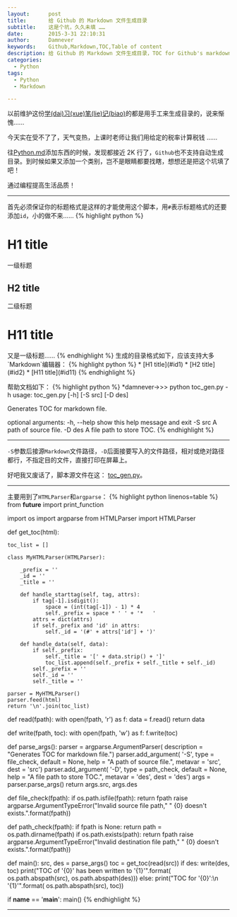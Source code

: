 ```yaml
---
layout:      post
title:       给 Github 的 Markdown 文件生成目录
subtitle:    这是个坑，久久未填 ……
date:        2015-3-31 22:10:31
author:      Damnever
keywords:    Github,Markdown,TOC,Table of content
description: 给 Github 的 Markdown 文件生成目录，TOC for Github's markdown file
categories:
  - Python
tags:
  - Python
  - Markdown

---
```


以前维护这份[学(dai)习(xue)笔(lie)记(biao)](https://github.com/Damnever/Note/blob/master/Python.md)的都是用手工来生成目录的，说来惭愧……

今天实在受不了了，天气变热，上课时老师让我们用给定的税率计算税钱 ……

往[Python.md](https://github.com/Damnever/Note/blob/master/Python.md)添加东西的时候，发现都接近 2K 行了，`Github`也不支持自动生成目录。到时候如果又添加一个类别，岂不是眼睛都要找瞎，想想还是把这个坑填了吧！

通过编程提高生活品质！

---

首先必须保证你的标题格式是这样的才能使用这个脚本，用`#`表示标题格式的还要添加`id`，小的做不来……
{% highlight python %}
<h1 id="id1">H1 title</h1>
一级标题
<h2 id="id2">H2 title</h2>
二级标题
<h1 id="id11">H11 title</h1>
又是一级标题……
{% endhighlight %}
生成的目录格式如下，应该支持大多`Markdown`编辑器：
{% highlight python %}
*   [H1 title](#id1)
    *    [H2 title](#id2)
*   [H11 title](#id11)
{% endhighlight %}

帮助文档如下：
{% highlight python %}
*damnever->>> python toc_gen.py -h
usage: toc_gen.py [-h] [-S src] [-D des]

Generates TOC for markdown file.

optional arguments:
      -h, --help  show this help message and exit
      -S src      A path of source file.
      -D des      A file path to store TOC.
{% endhighlight %}

---
`-S`参数后接源`Markdown`文件路径，`-D`后面接要写入的文件路径，相对或绝对路径都行，不指定目的文件，直接打印在屏幕上。

好吧我又废话了，脚本源文件在这： [toc_gen.py](https://github.com/Damnever/toys/blob/master/toc_gen.py)。

---

主要用到了`HTMLParser`和`argparse`：
{% highlight python linenos=table %}
from __future__ import print_function

import os
import argparse
from HTMLParser import HTMLParser

def get_toc(html):

    toc_list = []

    class MyHTMLParser(HTMLParser):

        _prefix = ''
        _id = ''
        _title = ''

        def handle_starttag(self, tag, attrs):
            if tag[-1].isdigit():
                space = (int(tag[-1]) - 1) * 4
                self._prefix = space * ' ' + '*   '
            attrs = dict(attrs)
            if self._prefix and 'id' in attrs:
                self._id = '(#' + attrs['id'] + ')'

        def handle_data(self, data):
            if self._prefix:
                self._title = '[' + data.strip() + ']'
                toc_list.append(self._prefix + self._title + self._id)
            self._prefix = ''
            self._id = ''
            self._title = ''

    parser = MyHTMLParser()
    parser.feed(html)
    return '\n'.join(toc_list)

def read(fpath):
    with open(fpath, 'r') as f:
        data = f.read()
    return data

def write(fpath, toc):
    with open(fpath, 'w') as f:
        f.write(toc)

def parse_args():
    parser = argparse.ArgumentParser(
            description = "Generates TOC for markdown file.")
    parser.add_argument(
            '-S',
            type = file_check,
            default = None,
            help = "A path of source file.",
            metavar = 'src',
            dest = 'src')
    parser.add_argument(
            '-D',
            type = path_check,
            default = None,
            help = "A file path to store TOC.",
            metavar = 'des',
            dest = 'des')
    args = parser.parse_args()
    return args.src, args.des

def file_check(fpath):
    if os.path.isfile(fpath):
        return fpath
    raise argparse.ArgumentTypeError("Invalid source file path,"
            " {0} doesn't exists.".format(fpath))

def path_check(fpath):
    if fpath is None: return
    path = os.path.dirname(fpath)
    if os.path.exists(path):
        return fpath
    raise argparse.ArgumentTypeError("Invalid destination file path,"
            " {0} doesn't exists.".format(fpath))


def main():
    src, des = parse_args()
    toc = get_toc(read(src))
    if des:
        write(des, toc)
        print("TOC of '{0}' has been written to '{1}'".format(
                    os.path.abspath(src),
                    os.path.abspath(des)))
    else:
        print("TOC for '{0}':\n '{1}'".format(
                    os.path.abspath(src),
                    toc))

if __name__ == '__main__':
    main()
{% endhighlight %}

---
